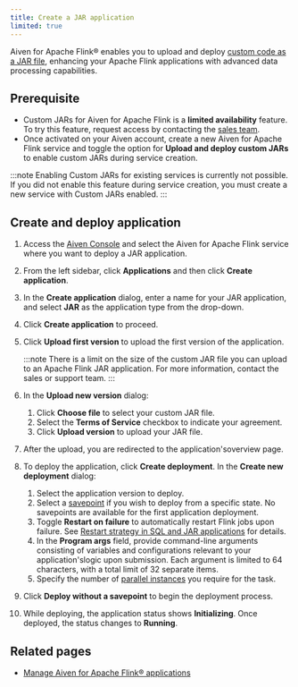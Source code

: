 ```yaml
---
title: Create a JAR application
limited: true
---
```


Aiven for Apache Flink® enables you to upload and deploy [custom code as a JAR file](/docs/products/flink/concepts/custom-jars), enhancing your Apache Flink applications with advanced data processing capabilities.

## Prerequisite

- Custom JARs for Aiven for Apache Flink is a **limited availability** feature.
  To try this feature, request access by contacting the [sales team](mailto:sales@aiven.io).
- Once activated on your Aiven account, create a new Aiven for Apache Flink service and
toggle the option for **Upload and deploy custom JARs** to enable custom JARs during
service creation.

:::note
Enabling Custom JARs for existing services is currently not possible. If you did not enable this feature during service creation, you must create a new service with Custom JARs enabled.
:::

## Create and deploy application

1.  Access the [Aiven Console](https://console.aiven.io/) and select the
    Aiven for Apache Flink service where you want to deploy a JAR
    application.
1.  From the left sidebar, click **Applications** and then click
    **Create application**.
1.  In the **Create application** dialog, enter a name for your JAR
    application, and select **JAR** as the application type from the
    drop-down.
1.  Click **Create application** to proceed.
1.  Click **Upload first version** to upload the first version of the
    application.

    :::note
    There is a limit on the size of the custom JAR file you can upload to an Apache Flink
    JAR application. For more information, contact the sales or support team.
    :::

1.  In the **Upload new version** dialog:
    1. Click **Choose file** to select your custom JAR file.
    1. Select the **Terms of Service** checkbox to indicate your
       agreement.
    1. Click **Upload version** to upload your JAR file.
1.  After the upload, you are redirected to the application'soverview
    page.
1.  To deploy the application, click **Create deployment**. In the
    **Create new deployment** dialog:
    1.   Select the application version to deploy.
    1.   Select a
        [savepoint](/docs/products/flink/concepts/savepoints) if you wish to deploy from
        a specific state. No
        savepoints are available for the first application deployment.
    1.   Toggle **Restart on failure** to automatically restart Flink
        jobs upon failure. See [Restart strategy in SQL and JAR applications](/docs/products/flink/howto/restart-strategy-jar-applications)
        for details.
    1.   In the **Program args** field, provide command-line arguments
        consisting of variables and configurations relevant to your
        application'slogic upon submission. Each argument is limited
        to 64 characters, with a total limit of 32 separate items.
    1.   Specify the number of [parallel
        instances](https://nightlies.apache.org/flink/flink-docs-master/docs/dev/datastream/execution/parallel/)
        you require for the task.
1.  Click **Deploy without a savepoint** to begin the deployment
    process.
1.  While deploying, the application status shows **Initializing**. Once
    deployed, the status changes to **Running**.

## Related pages

-   [Manage Aiven for Apache Flink® applications](/docs/products/flink/howto/manage-flink-applications)
